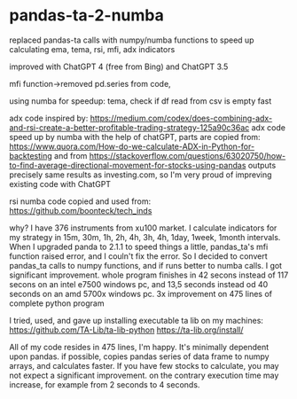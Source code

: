# pandas-ta-2-numba
replaced pandas-ta calls with numpy/numba functions to speed up calculating ema, tema, rsi, mfi, adx indicators

improved with ChatGPT 4 (free from Bing) and ChatGPT 3.5

mfi function->removed pd.series from code, 

using numba for speedup: tema, check if df read from csv is empty fast

adx code inspired by: https://medium.com/codex/does-combining-adx-and-rsi-create-a-better-profitable-trading-strategy-125a90c36ac
adx code speed up by numba with the help of chatGPT, parts are copied from: https://www.quora.com/How-do-we-calculate-ADX-in-Python-for-backtesting and from https://stackoverflow.com/questions/63020750/how-to-find-average-directional-movement-for-stocks-using-pandas
outputs precisely same results as investing.com, so I'm very proud of impreving existing code with ChatGPT

rsi numba code copied and used from: https://github.com/boonteck/tech_inds

why?
I have 376 instruments from xu100 market. I calculate indicators for my strategy in 15m, 30m, 1h, 2h, 4h, 3h, 4h, 1day, 1week, 1month intervals.
When I upgraded panda to 2.1.1 to speed things a little, pandas_ta's mfi function raised error, and I couln't fix the error. So I decided to convert pandas_ta calls to numpy functions, and if runs better to numba calls.
I got significant improvement. whole program finishes in 42 secons instead of 117 secons on an intel e7500 windows pc, and 13,5 seconds instead od 40 seconds on an amd 5700x windows pc.
3x improvement on 475 lines of complete python program

I tried, used, and gave up installing executable ta lib on my machines:
https://github.com/TA-Lib/ta-lib-python
https://ta-lib.org/install/

All of my code resides in 475 lines, I'm happy.
It's minimally dependent upon pandas. if possible, copies pandas series of data frame to numpy arrays, and calculates faster.
If you have few stocks to calculate, you may not expect a significant improvement. on the contrary execution time may increase, for example from 2 seconds to 4 seconds.
